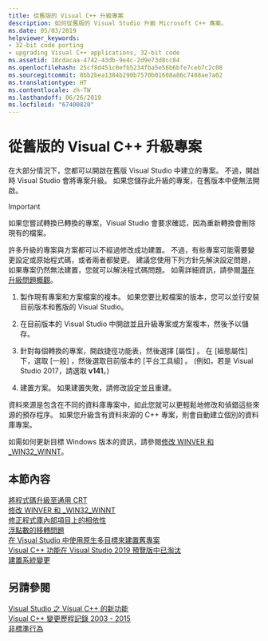```yaml
---
title: 從舊版的 Visual C++ 升級專案
description: 如何從舊版的 Visual Studio 升級 Microsoft C++ 專案。
ms.date: 05/03/2019
helpviewer_keywords:
- 32-bit code porting
- upgrading Visual C++ applications, 32-bit code
ms.assetid: 18cdacaa-4742-43db-9e4c-2d9e73d8cc84
ms.openlocfilehash: 25cf8d451c0efb5234fba5e56b6bfe7ceb7c2c08
ms.sourcegitcommit: 8bb2bea1384b290b7570b01608a86c7488ae7a02
ms.translationtype: HT
ms.contentlocale: zh-TW
ms.lasthandoff: 06/26/2019
ms.locfileid: "67400820"
---
```

# <a name="upgrading-projects-from-earlier-versions-of-visual-c"></a>從舊版的 Visual C++ 升級專案

在大部分情況下，您都可以開啟在舊版 Visual Studio 中建立的專案。 不過，開啟時 Visual Studio 會將專案升級。 如果您儲存此升級的專案，在舊版本中便無法開啟。

> [!IMPORTANT]
> 如果您嘗試轉換已轉換的專案，Visual Studio 會要求確認，因為重新轉換會刪除現有的檔案。

許多升級的專案與方案都可以不經過修改成功建置。 不過，有些專案可能需要變更設定或原始程式碼，或者兩者都變更。 建議您使用下列方針先解決設定問題，如果專案仍然無法建置，您就可以解決程式碼問題。 如需詳細資訊，請參閱[潛在升級問題概觀](../porting/overview-of-potential-upgrade-issues-visual-cpp.md)。

1. 製作現有專案和方案檔案的複本。 如果您要比較檔案的版本，您可以並行安裝目前版本和舊版的 Visual Studio。

2. 在目前版本的 Visual Studio 中開啟並且升級專案或方案複本，然後予以儲存。

3. 針對每個轉換的專案，開啟捷徑功能表，然後選擇 [屬性]  。 在 [組態屬性]  下，選取 [一般]  ，然後選取目前版本的 [平台工具組]  。 (例如，若是 Visual Studio 2017，請選取 **v141**。)

4. 建置方案。 如果建置失敗，請修改設定並且重建。

資料來源是包含在不同的資料庫專案中，如此您就可以更輕鬆地修改和偵錯這些來源的預存程序。 如果您升級含有資料來源的 C++ 專案，則會自動建立個別的資料庫專案。

如需如何更新目標 Windows 版本的資訊，請參閱[修改 WINVER 和 _WIN32_WINNT](../porting/modifying-winver-and-win32-winnt.md)。

## <a name="in-this-section"></a>本節內容

[將程式碼升級至通用 CRT](upgrade-your-code-to-the-universal-crt.md)<br/>
[修改 WINVER 和 _WIN32_WINNT](modifying-winver-and-win32-winnt.md)<br/>
[修正程式庫內部項目上的相依性](fix-your-dependencies-on-library-internals.md)<br/>
[浮點數的移轉問題](floating-point-migration-issues.md)<br/>
[在 Visual Studio 中使用原生多目標來建置舊專案](use-native-multi-targeting.md)<br/>
[Visual C++ 功能在 Visual Studio 2019 預覽版中已淘汰](features-deprecated-in-visual-studio.md)<br/>
[建置系統變更](build-system-changes.md)

## <a name="see-also"></a>另請參閱

[Visual Studio 之 Visual C++ 的新功能](../overview/what-s-new-for-visual-cpp-in-visual-studio.md)<br/>
[Visual C++ 變更歷程記錄 2003 - 2015](../porting/visual-cpp-change-history-2003-2015.md)<br/>
[非標準行為](../cpp/nonstandard-behavior.md)
